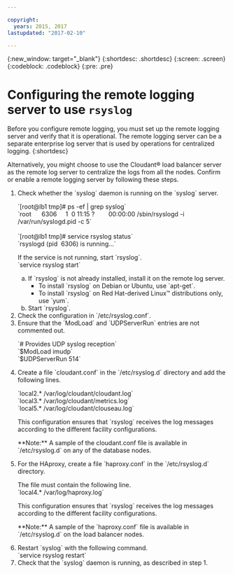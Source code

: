 ```yaml
---

copyright:
  years: 2015, 2017
lastupdated: "2017-02-10"

---
```


{:new_window: target="_blank"}
{:shortdesc: .shortdesc}
{:screen: .screen}
{:codeblock: .codeblock}
{:pre: .pre}

# Configuring the remote logging server to use `rsyslog`


Before you configure remote logging, you must set up the remote
logging server and verify that it is operational. The remote
logging server can be a separate enterprise log server that is
used by operations for centralized logging.
{:shortdesc}

Alternatively, you might choose to use the Cloudant&reg; load
balancer server as the remote log server to centralize the logs
from all the nodes. Confirm or enable a remote logging server by
following these steps.

<ol>
<li>Check whether the `syslog` daemon is running on the `syslog` server.
<p>`[root@lb1 tmp]# ps -ef | grep syslog`<br>
`root      6306     1  0 11:15 ?        00:00:00 /sbin/rsyslogd -i /var/run/syslogd.pid -c 5`<br> 
<br>
`[root@lb1 tmp]# service rsyslog status`<br>
`rsyslogd (pid  6306) is running...`</p>
<p>If the service is not running, start `rsyslog`.<br>
`service rsyslog start`</p>
<ol type="a">
<li>If `rsyslog` is not already installed, install it on the remote log server.
<ul><li>To install `rsyslog` on Debian or Ubuntu, use `apt-get`.</li>
<li>To install `rsyslog` on Red Hat-derived Linux&trade; distributions only, use `yum`.</li>
</ul>
<li>Start `rsyslog`.</li>
</ol>
<li>Check the configuration in `/etc/rsyslog.conf`.</li>
<li>Ensure that the `ModLoad` and `UDPServerRun` entries are not
    commented out.
<p>`# Provides UDP syslog reception`<br>
`$ModLoad imudp`<br>
`$UDPServerRun 514`</p></li>
<li>Create a file `cloudant.conf` in the `/etc/rsyslog.d` directory and add the following lines.
<p>`local2.*   /var/log/cloudant/cloudant.log`<br>
`local3.*   /var/log/cloudant/metrics.log`<br>
`local5.*   /var/log/cloudant/clouseau.log`</p>
<p>This configuration ensures that `rsyslog` receives the log messages according to the different facility configurations.</p>
<p>**Note:** A sample of the cloudant.conf file is available in `/etc/rsyslog.d` on any of the database nodes.</p></li>
<li>For the HAproxy, create a file `haproxy.conf` in the `/etc/rsyslog.d` directory.
<p>The file must contain the following line.<br>
`local4.* /var/log/haproxy.log`</p>
<p>This configuration ensures that `rsyslog` receives the log messages according to the different facility configurations.</p>
<p>**Note:** A sample of the `haproxy.conf` file is available in `/etc/rsyslog.d` on the load balancer nodes.</p></li>
<li>Restart `syslog` with the following command.<br>
`service rsyslog restart`</li>
<li>Check that the `syslog` daemon is running, as described in step 1.</li>
</ol>

